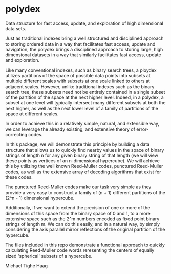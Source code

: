 # polydex
Data structure for fast access, update, and exploration of high dimensional data sets. 

Just as traditional indexes bring a well structured and disciplined approach to storing ordered data in a way that facilitates fast access, update and navigation, the polydex brings a disciplined approach to storing large, high dimensional datasets in a way that similarly facilitates fast access, update and exploration.

Like many conventional indexes, such as binary search trees, a ploydex utilizes partitions of the space of possible data points into subsets at multiple different scales with subsets at one scale linked to others at adjacent scales. However, unlike traditional indexes such as the binary search tree, these subsets need not be entirely contained in a single subset of the partition of the space at the next higher level. Indeed, in a polydex, a subset at one level will typically intersect many different subsets at both the next higher, as well as the next lower level of a family of partitions of the space at different scales.

In order to achieve this in a relatively simple, natural, and extensible way, we can leverage the already existing, and extensive theory of error-correcting codes.

In this package, we will demonstrate this principle by building a data structure that allows us to quickly find nearby values in the space of binary strings of length n for any given binary string of that length (we will view these points as vertices of an n-dimensional hypercube). We will achieve this by utilizing the well known Reed–Muller codes, punctured Reed-Muller codes, as well as the extensive array of decoding algorithms that exist for these codes.

The punctured Reed-Muller codes make our task very simple as they provide a very easy to construct a family of (n + 1) different partitions of the (2^n - 1) dimensional hypercube.

Additionally, if we want to extend the precision of one or more of the dimensions of this space from the binary space of 0 and 1, to a more extensive space such as the 2^m numbers encoded as fixed point binary strings of length m. We can do this easily, and in a natural way, by simply considering the axis parallel mirror reflections of the original partition of the hypercube.


The files included in this repo demonstrate a functional approach to quickly calculating Reed-Muller code words reresenting the centers of equally sized 'spherical' subsets of a hypercube.

Michael Tighe Haag

